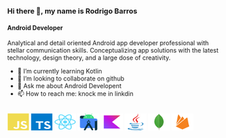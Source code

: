 
### Hi there 👋, my name is Rodrigo Barros
#### Android Developer

Analytical and detail oriented Android app developer professional with stellar communication skills. Conceptualizing app solutions with the latest technology, design theory, and a large dose of creativity. 

- 🌱 I’m currently learning Kotlin 
- 👯 I’m looking to collaborate on github 
- 💬 Ask me about Android Developent 
- 📫 How to reach me: knock me in linkdin


<div style="display: inline_block"><br>
  <img align="center" alt="Rafa-Js" height="40" width="50" src="https://raw.githubusercontent.com/devicons/devicon/master/icons/javascript/javascript-plain.svg">
  <img align="center" alt="Rafa-Ts" height="40" width="50" src="https://raw.githubusercontent.com/devicons/devicon/master/icons/typescript/typescript-plain.svg">
  <img align="center" alt="Rafa-React" height="40" width="50" src="https://raw.githubusercontent.com/devicons/devicon/master/icons/react/react-original.svg">
  <img align="center" alt="Rafa-HTML" height="40" width="50" src="https://raw.githubusercontent.com/devicons/devicon/master/icons/androidstudio/androidstudio-original.svg">
  <img align="center" alt="Rafa-CSS" height="40" width="50" src="https://raw.githubusercontent.com/devicons/devicon/master/icons/kotlin/kotlin-original.svg">
  <img align="center" alt="Rafa-Python" height="40" width="50" src="https://github.com/devicons/devicon/raw/master/icons/java/java-original.svg">
  <img align="center" alt="Rafa-Csharp" height="40" width="50" src="https://github.com/devicons/devicon/raw/master/icons/mongodb/mongodb-original.svg">
  <img align="center" alt="Rafa-Csharp2" height="40" width="50" src="https://github.com/devicons/devicon/raw/master/icons/firebase/firebase-plain.svg">
</div>
